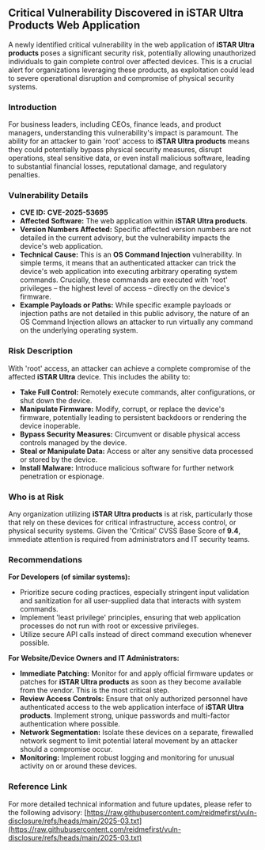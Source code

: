 ## Critical Vulnerability Discovered in iSTAR Ultra Products Web Application

A newly identified critical vulnerability in the web application of **iSTAR Ultra products** poses a significant security risk, potentially allowing unauthorized individuals to gain complete control over affected devices. This is a crucial alert for organizations leveraging these products, as exploitation could lead to severe operational disruption and compromise of physical security systems.

### Introduction

For business leaders, including CEOs, finance leads, and product managers, understanding this vulnerability's impact is paramount. The ability for an attacker to gain 'root' access to **iSTAR Ultra products** means they could potentially bypass physical security measures, disrupt operations, steal sensitive data, or even install malicious software, leading to substantial financial losses, reputational damage, and regulatory penalties.

### Vulnerability Details

*   **CVE ID:** **CVE-2025-53695**
*   **Affected Software:** The web application within **iSTAR Ultra products**.
*   **Version Numbers Affected:** Specific affected version numbers are not detailed in the current advisory, but the vulnerability impacts the device's web application.
*   **Technical Cause:** This is an **OS Command Injection** vulnerability. In simple terms, it means that an authenticated attacker can trick the device's web application into executing arbitrary operating system commands. Crucially, these commands are executed with 'root' privileges – the highest level of access – directly on the device's firmware.
*   **Example Payloads or Paths:** While specific example payloads or injection paths are not detailed in this public advisory, the nature of an OS Command Injection allows an attacker to run virtually any command on the underlying operating system.

### Risk Description

With 'root' access, an attacker can achieve a complete compromise of the affected **iSTAR Ultra** device. This includes the ability to:

*   **Take Full Control:** Remotely execute commands, alter configurations, or shut down the device.
*   **Manipulate Firmware:** Modify, corrupt, or replace the device's firmware, potentially leading to persistent backdoors or rendering the device inoperable.
*   **Bypass Security Measures:** Circumvent or disable physical access controls managed by the device.
*   **Steal or Manipulate Data:** Access or alter any sensitive data processed or stored by the device.
*   **Install Malware:** Introduce malicious software for further network penetration or espionage.

### Who is at Risk

Any organization utilizing **iSTAR Ultra products** is at risk, particularly those that rely on these devices for critical infrastructure, access control, or physical security systems. Given the 'Critical' CVSS Base Score of **9.4**, immediate attention is required from administrators and IT security teams.

### Recommendations

**For Developers (of similar systems):**
*   Prioritize secure coding practices, especially stringent input validation and sanitization for all user-supplied data that interacts with system commands.
*   Implement 'least privilege' principles, ensuring that web application processes do not run with root or excessive privileges.
*   Utilize secure API calls instead of direct command execution whenever possible.

**For Website/Device Owners and IT Administrators:**
*   **Immediate Patching:** Monitor for and apply official firmware updates or patches for **iSTAR Ultra products** as soon as they become available from the vendor. This is the most critical step.
*   **Review Access Controls:** Ensure that only authorized personnel have authenticated access to the web application interface of **iSTAR Ultra products**. Implement strong, unique passwords and multi-factor authentication where possible.
*   **Network Segmentation:** Isolate these devices on a separate, firewalled network segment to limit potential lateral movement by an attacker should a compromise occur.
*   **Monitoring:** Implement robust logging and monitoring for unusual activity on or around these devices.

### Reference Link

For more detailed technical information and future updates, please refer to the following advisory:
[https://raw.githubusercontent.com/reidmefirst/vuln-disclosure/refs/heads/main/2025-03.txt](https://raw.githubusercontent.com/reidmefirst/vuln-disclosure/refs/heads/main/2025-03.txt)